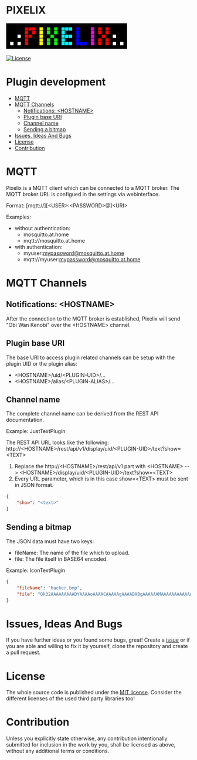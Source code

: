 # PIXELIX <!-- omit in toc -->
![PIXELIX](./images/LogoBlack.png)

[![License](https://img.shields.io/badge/license-MIT-blue.svg)](http://choosealicense.com/licenses/mit/)

# Plugin development <!-- omit in toc -->

- [MQTT](#mqtt)
- [MQTT Channels](#mqtt-channels)
  - [Notifications: \<HOSTNAME\>](#notifications-hostname)
  - [Plugin base URI](#plugin-base-uri)
  - [Channel name](#channel-name)
  - [Sending a bitmap](#sending-a-bitmap)
- [Issues, Ideas And Bugs](#issues-ideas-and-bugs)
- [License](#license)
- [Contribution](#contribution)

# MQTT
Pixelix is a MQTT client which can be connected to a MQTT broker. The MQTT broker URL is configued in the settings via webinterface.

Format: \[mqtt://\]\[&lt;USER&gt;:&lt;PASSWORD&gt;@\]&lt;URI&gt;

Examples:
* without authentication:
    * mosquitto.at.home
    * mqtt://mosquitto.at.home
* with authentication:
    * myuser:mypassword@mosquitto.at.home
    * mqtt://myuser:mypassword@mosquitto.at.home

# MQTT Channels

## Notifications: &lt;HOSTNAME&gt;
After the connection to the MQTT broker is established, Pixelix will send "Obi Wan Kenobi" over the &lt;HOSTNAME&gt; channel.

## Plugin base URI
The base URI to access plugin related channels can be setup with the plugin UID or the plugin alias:
* &lt;HOSTNAME&gt;/uid/&lt;PLUGIN-UID&gt;/...
* &lt;HOSTNAME&gt;/alias/&lt;PLUGIN-ALIAS&gt;/...

## Channel name
The complete channel name can be derived from the REST API documentation.

Example: JustTextPlugin

The REST API URL looks like the following: http://&lt;HOSTNAME&gt;/rest/api/v1/display/uid/&lt;PLUGIN-UID&gt;/text?show=&lt;TEXT&gt;
1. Replace the http://&lt;HOSTNAME&gt;/rest/api/v1 part with &lt;HOSTNAME&gt; --> &lt;HOSTNAME&gt;/display/uid/&lt;PLUGIN-UID&gt;/text?show=&lt;TEXT&gt;
2. Every URL parameter, which is in this case show=&lt;TEXT&gt; must be sent in JSON format.

```json
{
    "show": "<text>"
}
```

## Sending a bitmap

The JSON data must have two keys:
* fileName: The name of the file which to upload.
* file: The file itself in BASE64 encoded.

Example: IconTextPlugin

```json
{
    "fileName": "hacker.bmp",
    "file": "Qk32AAAAAAAAADYAAAAoAAAACAAAAAgAAAABABgAAAAAAMAAAAAAAAAAAAAAAAAAAAAAAAAAzEg/AAAAAAAAAAAAzEg/zEg/AAAAAAAAAAAAzEg/zEg/zEg/zEg/AAAAAAAAAAAAAAAAzEg/AAAAAAAAAAAAAAAAJBztJBztAAAAzEg/AAAAzEg/zEg/zEg/AAAAJBztAAAAAAAAzEg/AAAAAAAAAAAAAAAAJBztAAAAAAAAAAAAzEg/zEg/AAAAAAAAJBztAAAAAAAAAAAAzEg/zEg/AAAAAAAAAAAAAAAAAAAAAAAAAAAAAAAAAAAAAAAAAAAA"
}
```

# Issues, Ideas And Bugs
If you have further ideas or you found some bugs, great! Create a [issue](https://github.com/BlueAndi/esp-rgb-led-matrix/issues) or if you are able and willing to fix it by yourself, clone the repository and create a pull request.

# License
The whole source code is published under the [MIT license](http://choosealicense.com/licenses/mit/).
Consider the different licenses of the used third party libraries too!

# Contribution
Unless you explicitly state otherwise, any contribution intentionally submitted for inclusion in the work by you, shall be licensed as above, without any
additional terms or conditions.
